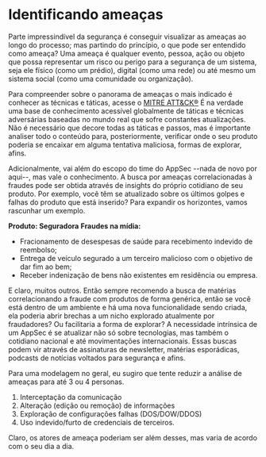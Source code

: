 # Identificando ameaças

Parte impressindível da segurança é conseguir visualizar as ameaças ao longo do processo; mas partindo do princípio, o que pode ser entendido como ameaça?
Uma ameaça é qualquer evento, pessoa, ação ou objeto que possa representar um risco ou perigo para a segurança de um sistema, seja ele físico (como um prédio), digital (como uma rede) ou até mesmo um sistema social (como uma comunidade ou organização).

Para compreender sobre o panorama de ameaças o mais indicado é conhecer as técnicas e táticas, acesse o [MITRE ATT&CK®](https://attack.mitre.org/)
É na verdade uma base de conhecimento acessível globalmente de táticas e técnicas adversárias baseadas no mundo real que sofre constantes atualizações. Não é necessário que decore todas as táticas e passos, mas é importante analiser todo o conteúdo para, posteriormente, verificar onde o seu produto poderia se encaixar em alguma tentativa maliciosa, formas de explorar, afins. 

Adicionalmente, vai além do escopo do time do AppSec --nada de novo por aqui--, mas vale o conhecimento. A busca por ameaças correlacionadas à fraudes pode ser obtida através de insights do próprio cotidiano de seu produto. Por exemplo, você têm se atualizado sobre os últimos golpes e falhas do produto que está inserido? Para expandir os horizontes, vamos rascunhar um exemplo.

**Produto: Seguradora**
**Fraudes na mídia:** 
- Fracionamento de desespesas de saúde para recebimento indevido de reembolso;
- Entrega de veículo segurado a um terceiro malicioso com o objetivo de dar fim ao bem;
- Receber indenização de bens não existentes em residência ou empresa.

E claro, muitos outros. Então sempre recomendo a busca de matérias correlacionando a fraude com produtos de forma genérica, então se você está dentro de um ambiente e há uma nova funcionalidade sendo criada, ela poderia abrir brechas a um nicho explorado atualmente por fraudadores? Ou facilitaria a forma de explorar? 
A necessidade intrínsica de um AppSec é se atualizar não só sobre tecnologias, mas também o cotidiano nacional e até movimentações internacionais. Essas buscas podem vir através de assinaturas de newsletter, matérias esporádicas, podcasts de notícias voltados para segurança e afins. 

Para uma modelagem no geral, eu sugiro que tente reduzir a análise de ameaças para até 3 ou 4 personas. 
1. Interceptação da comunicação
2. Alteração (edição ou remoção) de informações
3. Exploração de configurações falhas (DOS/DOW/DDOS)
4. Uso indevido/furto de credenciais de terceiros.

Claro, os atores de ameaça poderiam ser além desses, mas varia de acordo com o seu dia a dia. 
